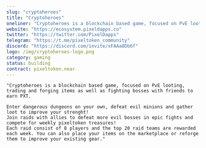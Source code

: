 ```yaml
---
slug: "cryptoheroes"
title: "Cryptoheroes"
oneliner: "Cryptoheroes is a blockchain based game, focused on PvE looting, trading and forging items, as well as fighting bosses with friends to earn PXT."
website: "https://ecosystem.pixeldapps.co"
twitter: "https://twitter.com/PixelDapps"
telegram: "https://t.me/pixeltoken_community"
discord: "https://discord.com/invite/xFAAa8Db6f"
logo: /img/cryptoheroes-logo.png
category: gaming
status: building
contract: pixeltoken.near
---
```


    "Cryptoheroes is a blockchain based game, focused on PvE looting, trading and forging items as well as fighting bosses with friends to earn PXT.

    Enter dangerous dungeons on your own, defeat evil minions and gather loot to improve your strenght!
    Join raids with allies to defeat more evil bosses in epic fights and compete for weekly pixeltoken treasures!
    Each raid consist of 8 players and the top 20 raid teams are rewarded each week. You can also place your items on the marketplace or reforge them to improve your existing gear."
